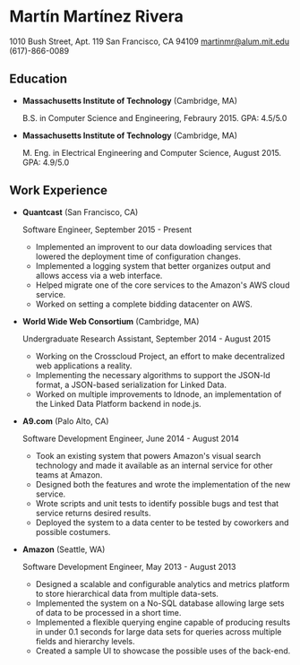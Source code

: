 Martín Martínez Rivera
===============

1010 Bush Street, Apt. 119
San Francisco, CA 94109
<martinmr@alum.mit.edu>
(617)-866-0089

Education
---------

*   **Massachusetts Institute of Technology** (Cambridge, MA)

    B.S. in Computer Science and Engineering, Febraury 2015. GPA: 4.5/5.0

*   **Massachusetts Institute of Technology** (Cambridge, MA)

    M. Eng. in Electrical Engineering and Computer Science, August 2015. GPA: 4.9/5.0

Work Experience
---------------

* **Quantcast** (San Francisco, CA)

    Software Engineer, September 2015 - Present

    - Implemented an improvent to our data dowloading services that lowered the deployment time of configuration changes.
    - Implemented a logging system that better organizes output and allows access via a web interface.
    - Helped migrate one of the core services to the Amazon's AWS cloud service.
    * Worked on setting a complete bidding datacenter on AWS.

* **World Wide Web Consortium** (Cambridge, MA)

    Undergraduate Research Assistant, September 2014 - August 2015

    - Working on the Crosscloud Project, an effort to make decentralized web applications a reality.
    - Implementing the necessary algorithms to support the JSON-ld format, a JSON-based serialization for Linked Data.
    - Worked on multiple improvements to ldnode, an implementation of the Linked Data Platform backend in node.js.

* **A9.com** (Palo Alto, CA)

    Software Development Engineer, June 2014 - August 2014

    - Took an existing system that powers Amazon's visual search technology and made it available as an internal service for other teams at Amazon.
    - Designed both the features and wrote the implementation of the new service.
    - Wrote scripts and unit tests to identify possible bugs and test that service returns desired results.
    - Deployed the system to a data center to be tested by coworkers and possible costumers.

* **Amazon** (Seattle, WA)

    Software Development Engineer, May 2013 - August 2013

    - Designed a scalable and configurable analytics and metrics platform to store hierarchical data from multiple data-sets.
    - Implemented the system on a No-SQL database allowing large sets of data to be processed in a short time.
    - Implemented a flexible querying engine capable of producing results in under 0.1 seconds for large data sets for queries across multiple fields and hierarchy levels.
    - Created a sample UI to showcase the possible uses of the back-end.
